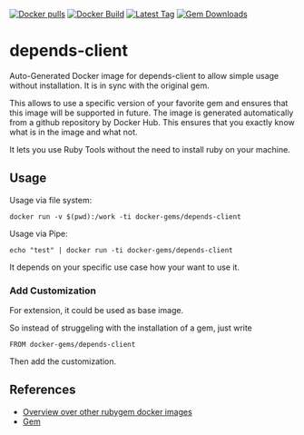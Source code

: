 [![Docker pulls](https://img.shields.io/docker/pulls/rubygem/depends-client.svg)](https://hub.docker.com/r/rubygem/depends-client/)
[![Docker Build](https://img.shields.io/docker/automated/rubygem/depends-client.svg)](https://hub.docker.com/r/rubygem/depends-client/)
[![Latest Tag](https://img.shields.io/github/tag/docker-rubygem/depends-client.svg)](https://hub.docker.com/r/rubygem/depends-client/)
[![Gem Downloads](https://img.shields.io/gem/dt/depends-client.svg)](https://rubygems.org/gems/depends-client/)
# depends-client

Auto-Generated Docker image for depends-client to allow simple usage without installation.
It is in sync with the original gem.

This allows to use a specific version of your favorite gem and ensures that this image will be supported in future.
The image is generated automatically from a github repository by Docker Hub.
This ensures that you exactly know what is in the image and what not.

It lets you use Ruby Tools without the need to install ruby on your machine.

## Usage

Usage via file system:

`docker run -v $(pwd):/work -ti docker-gems/depends-client`

Usage via Pipe:

`echo "test" | docker run -ti docker-gems/depends-client`

It depends on your specific use case how your want to use it.

### Add Customization

For extension, it could be used as base image.

So instead of struggeling with the installation of a gem, just write

`FROM docker-gems/depends-client`

Then add the customization.

## References

 - [Overview over other rubygem docker images](https://github.com/thinkbot/docker-rubygem)
 - [Gem](https://rubygems.org/gems/depends-client/)
